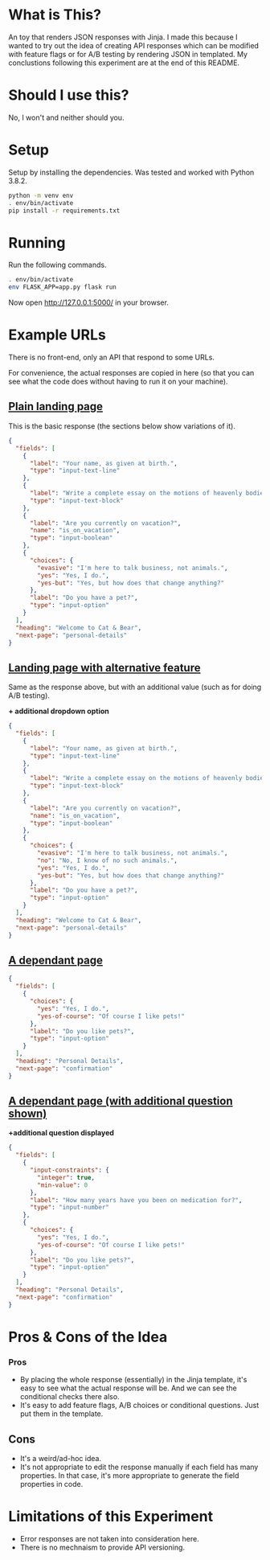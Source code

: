 # What is This?

An toy that renders JSON responses with Jinja. I made this because I wanted to try out the idea of creating API responses which can be modified with feature flags or for A/B testing by rendering JSON in templated. My conclustions following this experiment are at the end of this README.

# Should I use this?

No, I won't and neither should you.

# Setup

Setup by installing the dependencies. Was tested and worked with Python 3.8.2.

```bash
python -m venv env
. env/bin/activate
pip install -r requirements.txt
```

# Running

Run the following commands.

```bash
. env/bin/activate
env FLASK_APP=app.py flask run
```

Now open http://127.0.0.1:5000/ in your browser.

# Example URLs

There is no front-end, only an API that respond to some URLs.

For convenience, the actual responses are copied in here (so that you can see what the code does without having to run it on your machine).

## [Plain landing page](http://127.0.0.1:5000/api/page/landing)

This is the basic response (the sections below show variations of it).

```json
{
  "fields": [
    {
      "label": "Your name, as given at birth.", 
      "type": "input-text-line"
    }, 
    {
      "label": "Write a complete essay on the motions of heavenly bodies.", 
      "type": "input-text-block"
    }, 
    {
      "label": "Are you currently on vacation?", 
      "name": "is_on_vacation", 
      "type": "input-boolean"
    }, 
    {
      "choices": {
        "evasive": "I'm here to talk business, not animals.", 
        "yes": "Yes, I do.", 
        "yes-but": "Yes, but how does that change anything?"
      }, 
      "label": "Do you have a pet?", 
      "type": "input-option"
    }
  ], 
  "heading": "Welcome to Cat & Bear", 
  "next-page": "personal-details"
}
```

## [Landing page with alternative feature](http://127.0.0.1:5000/api/page/landing?allow_no=1)

Same as the response above, but with an additional value (such as for doing A/B testing).

**+ additional dropdown option**

```json
{
  "fields": [
    {
      "label": "Your name, as given at birth.", 
      "type": "input-text-line"
    }, 
    {
      "label": "Write a complete essay on the motions of heavenly bodies.", 
      "type": "input-text-block"
    }, 
    {
      "label": "Are you currently on vacation?", 
      "name": "is_on_vacation", 
      "type": "input-boolean"
    }, 
    {
      "choices": {
        "evasive": "I'm here to talk business, not animals.", 
        "no": "No, I know of no such animals.", 
        "yes": "Yes, I do.", 
        "yes-but": "Yes, but how does that change anything?"
      }, 
      "label": "Do you have a pet?", 
      "type": "input-option"
    }
  ], 
  "heading": "Welcome to Cat & Bear", 
  "next-page": "personal-details"
}
```

## [A dependant page](http://127.0.0.1:5000/api/page/personal-details)

```json
{
  "fields": [
    {
      "choices": {
        "yes": "Yes, I do.", 
        "yes-of-course": "Of course I like pets!"
      }, 
      "label": "Do you like pets?", 
      "type": "input-option"
    }
  ], 
  "heading": "Personal Details", 
  "next-page": "confirmation"
}
```

## [A dependant page (with additional question shown)](http://127.0.0.1:5000/api/page/personal-details?is_on_vacation=1)

**+additional question displayed**

```json
{
  "fields": [
    {
      "input-constraints": {
        "integer": true, 
        "min-value": 0
      }, 
      "label": "How many years have you been on medication for?", 
      "type": "input-number"
    }, 
    {
      "choices": {
        "yes": "Yes, I do.", 
        "yes-of-course": "Of course I like pets!"
      }, 
      "label": "Do you like pets?", 
      "type": "input-option"
    }
  ], 
  "heading": "Personal Details", 
  "next-page": "confirmation"
}
```

# Pros & Cons of the Idea

### Pros

- By placing the whole response (essentially) in the Jinja template, it's easy to see what the actual response will be. And we can see the conditional checks there also.
- It's easy to add feature flags, A/B choices or conditional questions. Just put them in the template.

## Cons

- It's a weird/ad-hoc idea.
- It's not appropriate to edit the response manually if each field has many properties. In that case, it's more appropriate to generate the field properties in code.

# Limitations of this Experiment

- Error responses are not taken into consideration here.
- There is no mechnaism to provide API versioning.
